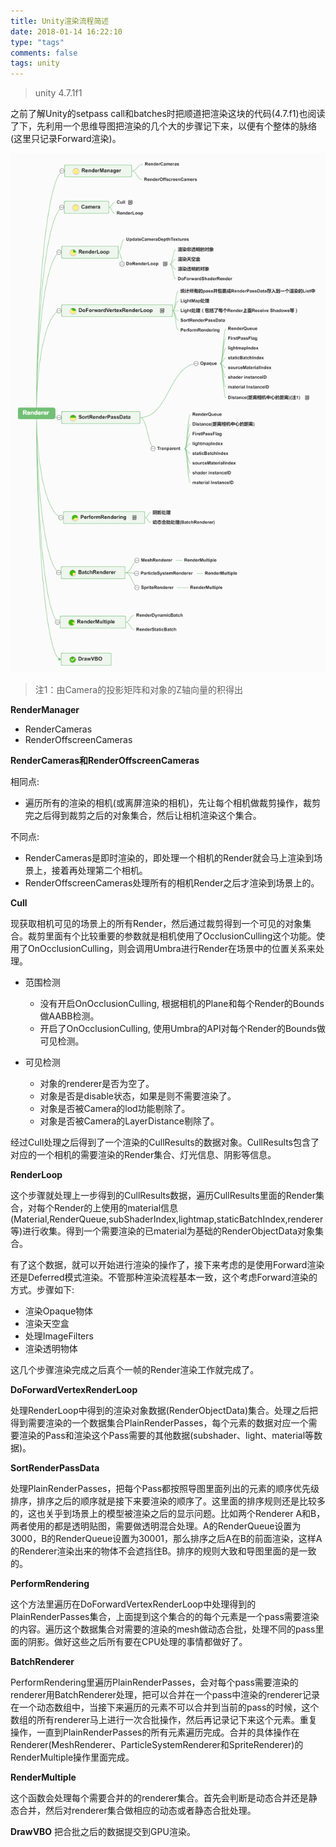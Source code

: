 ```yaml
---
title: Unity渲染流程简述
date: 2018-01-14 16:22:10
type: "tags"
comments: false
tags: unity
---
```


> unity 4.7.1f1

之前了解Unity的setpass call和batches时把顺道把渲染这块的代码(4.7.f1)也阅读了下，先利用一个思维导图把渲染的几个大的步骤记下来，以便有个整体的脉络(这里只记录Forward渲染)。

![](/images/unity_renderer/1.png)

> 注1：由Camera的投影矩阵和对象的Z轴向量的积得出

<!-- more --> 

**RenderManager**

* RenderCameras
* RenderOffscreenCameras



**RenderCameras和RenderOffscreenCameras**

相同点:

* 遍历所有的渲染的相机(或离屏渲染的相机)，先让每个相机做裁剪操作，裁剪完之后得到裁剪之后的对象集合，然后让相机渲染这个集合。

不同点:

* RenderCameras是即时渲染的，即处理一个相机的Render就会马上渲染到场景上，接着再处理第二个相机。
* RenderOffscreenCameras处理所有的相机Render之后才渲染到场景上的。



**Cull**

现获取相机可见的场景上的所有Render，然后通过裁剪得到一个可见的对象集合。裁剪里面有个比较重要的参数就是相机使用了OcclusionCulling这个功能。使用了OnOcclusionCulling，则会调用Umbra进行Render在场景中的位置关系来处理。

* 范围检测
  * 没有开启OnOcclusionCulling, 根据相机的Plane和每个Render的Bounds做AABB检测。
  * 开启了OnOcclusionCulling, 使用Umbra的API对每个Render的Bounds做可见检测。

* 可见检测
  * 对象的renderer是否为空了。
  * 对象是否是disable状态，如果是则不需要渲染了。
  * 对象是否被Camera的lod功能剔除了。
  * 对象是否被Camera的LayerDistance剔除了。

经过Cull处理之后得到了一个渲染的CullResults的数据对象。CullResults包含了对应的一个相机的需要渲染的Render集合、灯光信息、阴影等信息。



**RenderLoop**

这个步骤就处理上一步得到的CullResults数据，遍历CullResults里面的Render集合，对每个Render的上使用的material信息(Material,RenderQueue,subShaderIndex,lightmap,staticBatchIndex,renderer等)进行收集。得到一个需要渲染的已material为基础的RenderObjectData对象集合。

有了这个数据，就可以开始进行渲染的操作了，接下来考虑的是使用Forward渲染还是Deferred模式渲染。不管那种渲染流程基本一致，这个考虑Forward渲染的方式。步骤如下:

* 渲染Opaque物体
* 渲染天空盒
* 处理ImageFilters
* 渲染透明物体

这几个步骤渲染完成之后真个一帧的Render渲染工作就完成了。



**DoForwardVertexRenderLoop**

处理RenderLoop中得到的渲染对象数据(RenderObjectData)集合。处理之后把得到需要渲染的一个数据集合PlainRenderPasses，每个元素的数据对应一个需要渲染的Pass和渲染这个Pass需要的其他数据(subshader、light、material等数据)。



**SortRenderPassData**

处理PlainRenderPasses，把每个Pass都按照导图里面列出的元素的顺序优先级排序，排序之后的顺序就是接下来要渲染的顺序了。这里面的排序规则还是比较多的，这也关乎到场景上的模型被渲染之后的显示问题。比如两个Renderer A和B，两者使用的都是透明贴图，需要做透明混合处理。A的RenderQueue设置为3000，B的RenderQueue设置为30001，那么排序之后A在B的前面渲染，这样A的Renderer渲染出来的物体不会遮挡住B。排序的规则大致和导图里面的是一致的。



**PerformRendering**

这个方法里遍历在DoForwardVertexRenderLoop中处理得到的PlainRenderPasses集合，上面提到这个集合的的每个元素是一个pass需要渲染的内容。遍历这个数据集合对需要的渲染的mesh做动态合批，处理不同的pass里面的阴影。做好这些之后所有要在CPU处理的事情都做好了。



**BatchRenderer**

PerformRendering里遍历PlainRenderPasses，会对每个pass需要渲染的renderer用BatchRenderer处理，把可以合并在一个pass中渲染的renderer记录在一个动态数组中，当接下来遍历的元素不可以合并到当前的pass的时候，这个数组的所有renderer马上进行一次合批操作，然后再记录记下来这个元素。重复操作，一直到PlainRenderPasses的所有元素遍历完成。合并的具体操作在Renderer(MeshRenderer、ParticleSystemRenderer和SpriteRenderer)的RenderMultiple操作里面完成。

**RenderMultiple**

这个函数会处理每个需要合并的的renderer集合。首先会判断是动态合并还是静态合并，然后对renderer集合做相应的动态或者静态合批处理。



**DrawVBO**
把合批之后的数据提交到GPU渲染。